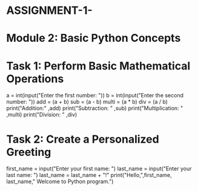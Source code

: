 # ASSIGNMENT-1-
# Module 2: Basic Python Concepts
# Task 1: Perform Basic Mathematical Operations
a = int(input("Enter the first number: "))
b = int(input("Enter the second number: "))
add = (a + b)
sub = (a - b)
multi = (a * b)
div = (a / b)
print("Addition:" ,add)
print("Subtraction: " ,sub)
print("Multiplication: " ,multi)
print("Division: " ,div)

# Task 2: Create a Personalized Greeting
first_name = input("Enter your first name: ")
last_name = input("Enter your last name: ")
last_name = last_name + "!"
print("Hello,",first_name, last_name," Welcome to Python program.")

